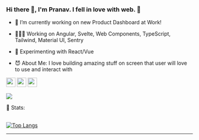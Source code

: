 ### Hi there 👋, I'm Pranav. I fell in love with web. 🙂

- 🔭 I’m currently working on new Product Dashboard at Work!

- 👨🏻‍💻 Working on Angular, Svelte, Web Components, TypeScript, Tailwind, Material UI, Sentry

- 🌱 Experimenting with React/Vue

- 😈 About Me: I love building amazing stuff on screen that user will love to use and interact with

<p><a href="https://www.twitter.com/PranavSarda2"><img src="https://img.shields.io/badge/twitter-%231DA1F2.svg?&style=for-the-badge&logo=twitter&logoColor=white" height=25></a> <a href="https://www.linkedin.com/in/sardapv/"><img src="https://img.shields.io/badge/linkedin-%230077B5.svg?&style=for-the-badge&logo=linkedin&logoColor=white" height=25></a> <a href="https://www.instagram.com/8bit.potato/"><img src="https://img.shields.io/badge/instagram-%23E4405F.svg?&style=for-the-badge&logo=instagram&logoColor=white" height=25></a></p> 

![](https://komarev.com/ghpvc/?username=sardapv&style=flat-square)

 📶 Stats:<br><br>
 
 [![Top Langs](https://github-readme-stats.vercel.app/api/top-langs/?username=sardapv&theme=dark&layout=compact&align=right&width=40%)](https://github.com/anuraghazra/github-readme-stats)
 
 ---
